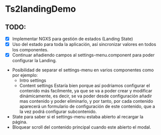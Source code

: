 # Ts2landingDemo
## TODO:
- [x] Implementar NGXS para gestión de estados (Landing State)
- [x] Uso del estado para toda la aplicación, así sincronizar valores en todos los componentes.
- [x] Continuar añadiendo campos al settings-menu.component para poder configurar la Landing.
- Posibilidad de separar el settings-menu en varios componentes como por ejemplo:
    - Intro settings
    - Content settings
    Estaría bien porque así podriamos configurar el contenido más facilmente, ya que se va a poder crear y modificar dinámicamente, es decir, se va poder desde configuración añadir mas contenido y poder eliminarlo, y por tanto, por cada contenido aparecerá un formulario de configuración de este contenido, que a la vez podrá configurar subcontenido.
- State para saber si el settings-menu estaba abierto al recargar la página.
- Bloquear scroll del contenido principal cuando este abierto el modal.
